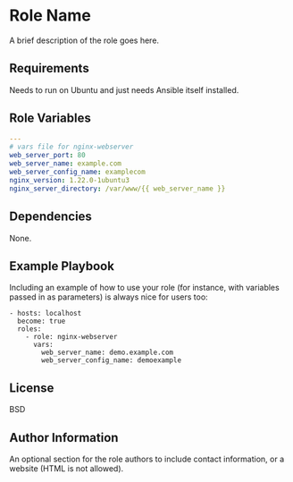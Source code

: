Role Name
=========

A brief description of the role goes here.

Requirements
------------

Needs to run on Ubuntu and just needs Ansible itself installed.

Role Variables
--------------

```yaml
---
# vars file for nginx-webserver
web_server_port: 80
web_server_name: example.com
web_server_config_name: examplecom
nginx_version: 1.22.0-1ubuntu3 
nginx_server_directory: /var/www/{{ web_server_name }}
```

Dependencies
------------

None.

Example Playbook
----------------

Including an example of how to use your role (for instance, with variables passed in as parameters) is always nice for users too:

    - hosts: localhost 
      become: true
      roles:
        - role: nginx-webserver
          vars:
            web_server_name: demo.example.com
            web_server_config_name: demoexample

License
-------

BSD

Author Information
------------------

An optional section for the role authors to include contact information, or a website (HTML is not allowed).
